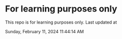 # For learning purposes only
This repo is for learning purposes only.
Last updated at

Sunday, February 11, 2024 11:44:14 AM

